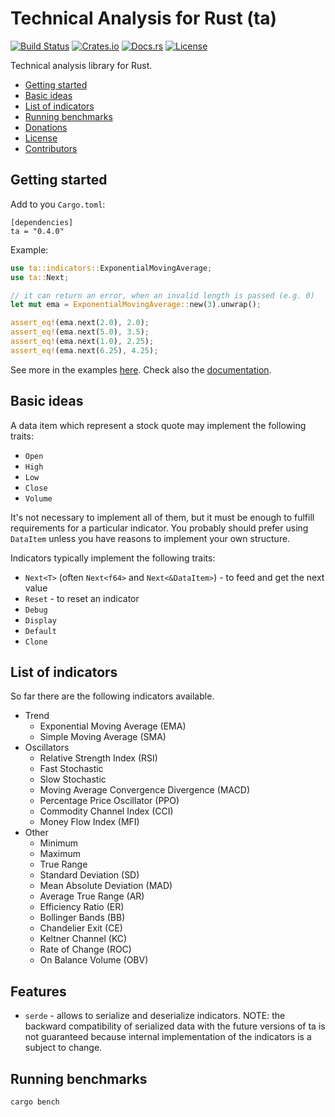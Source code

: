 # Technical Analysis for Rust (ta)

[![Build Status](https://img.shields.io/travis/greyblake/ta-rs)](https://travis-ci.org/greyblake/ta-rs)
[![Crates.io](https://img.shields.io/crates/v/ta)](https://crates.io/crates/ta)
[![Docs.rs](https://docs.rs/ta/badge.svg)](https://docs.rs/ta)
[![License](https://img.shields.io/crates/l/ta)](https://raw.githubusercontent.com/greyblake/ta-rs/master/LICENSE)

Technical analysis library for Rust.

* [Getting started](#getting-started)
* [Basic ideas](#basic-ideas)
* [List of indicators](#list-of-indicators)
* [Running benchmarks](#running-benchmarks)
* [Donations](#donations)
* [License](#license)
* [Contributors](#contributors)

## Getting started

Add to you `Cargo.toml`:
```
[dependencies]
ta = "0.4.0"
```

Example:

```rust
use ta::indicators::ExponentialMovingAverage;
use ta::Next;

// it can return an error, when an invalid length is passed (e.g. 0)
let mut ema = ExponentialMovingAverage::new(3).unwrap();

assert_eq!(ema.next(2.0), 2.0);
assert_eq!(ema.next(5.0), 3.5);
assert_eq!(ema.next(1.0), 2.25);
assert_eq!(ema.next(6.25), 4.25);
```

See more in the examples [here](https://github.com/greyblake/ta-rs/tree/master/examples).
Check also the [documentation](https://docs.rs/ta).

## Basic ideas

A data item which represent a stock quote may implement the following traits:

* `Open`
* `High`
* `Low`
* `Close`
* `Volume`

It's not necessary to implement all of them, but it must be enough to fulfill requirements for a particular indicator.
You probably should prefer using `DataItem` unless you have reasons to implement your own structure.

Indicators typically implement the following traits:

* `Next<T>` (often `Next<f64>` and `Next<&DataItem>`) - to feed and get the next value
* `Reset` - to reset an indicator
* `Debug`
* `Display`
* `Default`
* `Clone`

## List of indicators

So far there are the following indicators available.

* Trend
  * Exponential Moving Average (EMA)
  * Simple Moving Average (SMA)
* Oscillators
  * Relative Strength Index (RSI)
  * Fast Stochastic
  * Slow Stochastic
  * Moving Average Convergence Divergence (MACD)
  * Percentage Price Oscillator (PPO)
  * Commodity Channel Index (CCI)
  * Money Flow Index (MFI)
* Other
  * Minimum
  * Maximum
  * True Range
  * Standard Deviation (SD)
  * Mean Absolute Deviation (MAD)
  * Average True Range (AR)
  * Efficiency Ratio (ER)
  * Bollinger Bands (BB)
  * Chandelier Exit (CE)
  * Keltner Channel (KC)
  * Rate of Change (ROC)
  * On Balance Volume (OBV)


## Features

* `serde` - allows to serialize and deserialize indicators. NOTE: the backward compatibility of serialized
data with the future versions of ta is not guaranteed because internal implementation of the indicators is a subject to change.

## Running benchmarks

```
cargo bench
```
